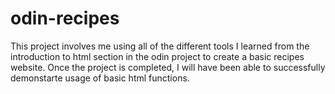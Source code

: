 # odin-recipes

This project involves me using all of the different tools I learned from the introduction to html section in the odin project to create a basic recipes website. Once the project is completed, I will have been able to successfully demonstarte usage of basic html functions.